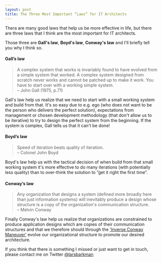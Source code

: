 ```yaml
---
layout: post
title: The Three Most Important ”Laws” for IT Architects
---
```


Thera are many good laws that help us be more effective in life, but there are three laws that I think are the most important for IT architects.  

Those three are **Gall's law**, **Boyd's law**, **Conway's law** and I'll briefly tell you why I think so.

#### Gall’s law
>A complex system that works is invariably found to have evolved from a simple system that worked. A complex system designed from scratch never works and cannot be patched up to make it work. You have to start over with a working simple system.  
> – John Gall (1975, p.71)

Gall's law help us realize that we need to start with a small working system and build from that. It's so easy due to e.g. ego (who does not want to be the person who delivers the perfect solution), expectations from management or chosen development methodology (that don't allow us to be iterative) to try to design the perfect system from the beginning. If the system is complex, Gall tells us that it can't be done!

#### Boyd’s law
>Speed of iteration beats quality of iteration.    
> – Colonel John Boyd

Boyd's law help us with the tactical decision of when build from that small working system it's more effective to do many iterations (with potentially less quality) than to over-think the solution to ”get it right the first time”.

#### Conway’s law
> Any organization that designs a system (defined more broadly here than just information systems) will inevitably produce a design whose structure is a copy of the organization's communication structure.  
> – Melvin Conway

Finally Conway's law help us realize that organizations are constrained to produce application designs which are copies of their communication structures and that we therefore should through the ['Inverse Conway Maneuver'](http://www.thoughtworks.com/radar/techniques/inverse-conway-maneuver) evolve our organizational structure to promote our desired architecture.

If you think that there is something I missed or just want to get in touch, please contact me on Twitter <a href="https://twitter.com/larsbarkman" target="_blank">@larsbarkman</a>

